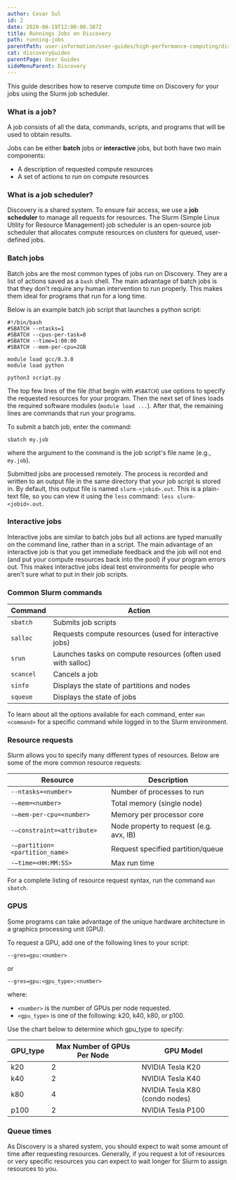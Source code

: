 ```yaml
---
author: Cesar Sul
id: 2
date: 2020-06-19T12:00:00.387Z
title: Runnings Jobs on Discovery
path: running-jobs
parentPath: user-information/user-guides/high-performance-computing/discovery
cat: discoveryGuides
parentPage: User Guides
sideMenuParent: Discovery
---
```


This guide describes how to reserve compute time on Discovery for your jobs using the Slurm job scheduler.

### What is a job?

A job consists of all the data, commands, scripts, and programs that will be used to obtain results.

Jobs can be either **batch** jobs or **interactive** jobs, but both have two main components:

* A description of requested compute resources
* A set of actions to run on compute resources

### What is a job scheduler?

Discovery is a shared system. To ensure fair access, we use a **job scheduler** to manage all requests for resources. The Slurm (Simple Linux Utility for Resource Management) job scheduler is an open-source job scheduler that allocates compute resources on clusters for queued, user-defined jobs.

### Batch jobs

Batch jobs are the most common types of jobs run on Discovery. They are a list of actions saved as a `bash` shell. The main advantage of batch jobs is that they don't require any human intervention to run properly. This makes them ideal for programs that run for a long time.

Below is an example batch job script that launches a python script:

    #!/bin/bash
    #SBATCH --ntasks=1
    #SBATCH --cpus-per-task=8
    #SBATCH --time=1:00:00
    #SBATCH --mem-per-cpu=2GB

    module load gcc/8.3.0
    module load python

    python3 script.py


The top few lines of the file (that begin with `#SBATCH`) use options to specify the requested resources for your program. Then the next set of lines loads the required software modules (`module load ...`). After that, the remaining lines are commands that run your programs.

To submit a batch job, enter the command:

```
sbatch my.job
```

where the argument to the command is the job script's file name (e.g., `my.job`).

Submitted jobs are processed remotely. The process is recorded and written to an output file in the same directory that your job script is stored in. By default, this output file is named `slurm-<jobid>.out`. This is a plain-text file, so you can view it using the `less` command: `less slurm-<jobid>.out`.

### Interactive jobs

Interactive jobs are similar to batch jobs but all actions are typed manually on the command line, rather than in a script. The main advantage of an interactive job is that you get immediate feedback and the job will not end (and put your compute resources back into the pool) if your program errors out. This makes interactive jobs ideal test environments for people who aren't sure what to put in their job scripts.

### Common Slurm commands

| Command| Action|
|--|--|
| `sbatch`  | Submits job scripts |
| `salloc`  | Requests compute resources (used for interactive jobs)|
| `srun`    | Launches tasks on compute resources (often used with salloc)|
| `scancel` | Cancels a job|
| `sinfo`   | Displays the state of partitions and nodes|
| `squeue`  | Displays the state of jobs|

To learn about all the options available for each command, enter `man <command>` for a specific command while logged in to the Slurm environment.

### Resource requests

Slurm allows you to specify many different types of resources. Below are some of the more common resource requests:

| Resource | Description|
|---|---|
|`--ntasks=<number>`| Number of processes to run|
| `-–mem=<number>` |Total memory (single node) |
|`-–mem-per-cpu=<number>` |	Memory per processor core|
|`-–constraint=<attribute>` |	Node property to request (e.g. avx, IB)|
|`-–partition=<partition_name>`| 	Request specified partition/queue|
|`-–time=<HH:MM:SS>`| Max run time|

For a complete listing of resource request syntax, run the command `man sbatch`.

### GPUS

Some programs can take advantage of the unique hardware architecture in a graphics processing unit (GPU).

To request a GPU, add one of the following lines to your script:

    --gres=gpu:<number>
or

    --gres=gpu:<gpu_type>:<number>

where:

- `<number>` is the number of GPUs per node requested.
- `<gpu_type>` is one of the following: k20, k40, k80, or p100.

Use the chart below to determine which gpu_type to specify:

| GPU_type |	Max Number of GPUs Per Node |	GPU Model|
| ---|---|---|
|k20 	|2| NVIDIA Tesla K20|
|k40 	|2|	NVIDIA Tesla K40|
|k80 	|4| NVIDIA Tesla K80 (condo nodes)|
|p100   |2| NVIDIA Tesla P100|

### Queue times

As Discovery is a shared system, you should expect to wait some amount of time after requesting resources. Generally, if you request a lot of resources or very specific resources you can expect to wait longer for Slurm to assign resources to you.
